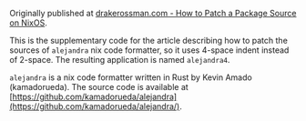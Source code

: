 Originally published at [drakerossman.com - How to Patch a Package Source on NixOS](https://drakerossman.com//blog/how-to-patch-a-package-source-on-nixos).

This is the supplementary code for the article describing how to patch the sources of `alejandra` nix code formatter, so it uses 4-space indent instead of 2-space. The resulting application is named `alejandra4`.

`alejandra` is a nix code formatter written in Rust by Kevin Amado (kamadorueda). The source code is available at [https://github.com/kamadorueda/alejandra](https://github.com/kamadorueda/alejandra/).